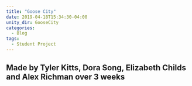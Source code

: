 ```yaml
---
title: "Goose City"
date: 2019-04-18T15:34:30-04:00
unity_dir: GooseCity
categories:
  - Blog
tags:
  - Student Project
---
```

Made by Tyler Kitts, Dora Song, Elizabeth Childs and Alex Richman over 3 weeks
---
<script src="{{ site.baseurl }}/assets/unity/GooseCity/TemplateData/UnityProgress.js"></script>  
<script src="{{ site.baseurl }}/assets/unity/GooseCity/Build/UnityLoader.js"></script>
<script>
  var gameInstance = UnityLoader.instantiate("gameContainer", "{{ site.baseurl}}/assets/unity/GooseCity/Build/builds.json",{onProgress: UnityProgress});  
</script>
<div class="webgl-content">
  <div id="gameContainer" style="width: 960px; height: 600px"></div>
</div>
